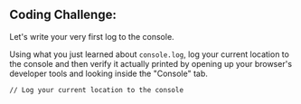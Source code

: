 ## Coding Challenge:

Let's write your very first log to the console.

Using what you just learned about `console.log`, log your current location to the console and then verify it actually printed by opening up your browser's developer tools and looking inside the "Console" tab.

~~~
// Log your current location to the console  
~~~